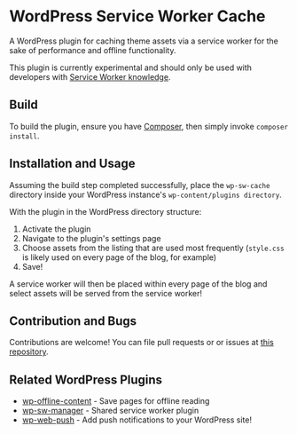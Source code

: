# WordPress Service Worker Cache
A WordPress plugin for caching theme assets via a service worker for the sake of performance and offline functionality.

This plugin is currently experimental and should only be used with developers with [Service Worker knowledge](https://developer.mozilla.org/en-US/docs/Web/API/Service_Worker_API/Using_Service_Workers).

## Build

To build the plugin, ensure you have [Composer](https://getcomposer.org/),
then simply invoke `composer install`.

## Installation and Usage

Assuming the build step completed successfully, place the `wp-sw-cache` directory inside your WordPress instance's `wp-content/plugins directory`.

With the plugin in the WordPress directory structure:

  1.  Activate the plugin
  2.  Navigate to the plugin's settings page
  3.  Choose assets from the listing that are used most frequently (`style.css` is likely used on every page of the blog, for example)
  4.  Save!

A service worker will then be placed within every page of the blog and select assets will be served from the service worker!

## Contribution and Bugs

Contributions are welcome!  You can file pull requests or or issues at [this repository](https://github.com/darkwing/wp-sw-cache).

## Related WordPress Plugins

  *  [wp-offline-content](https://github.com/delapuente/wp-offline-content) - Save pages for offline reading
  *  [wp-sw-manager](https://github.com/mozilla/wp-sw-manager) - Shared service worker plugin
  *  [wp-web-push](https://github.com/mozilla/wp-web-push) - Add push notifications to your WordPress site!
